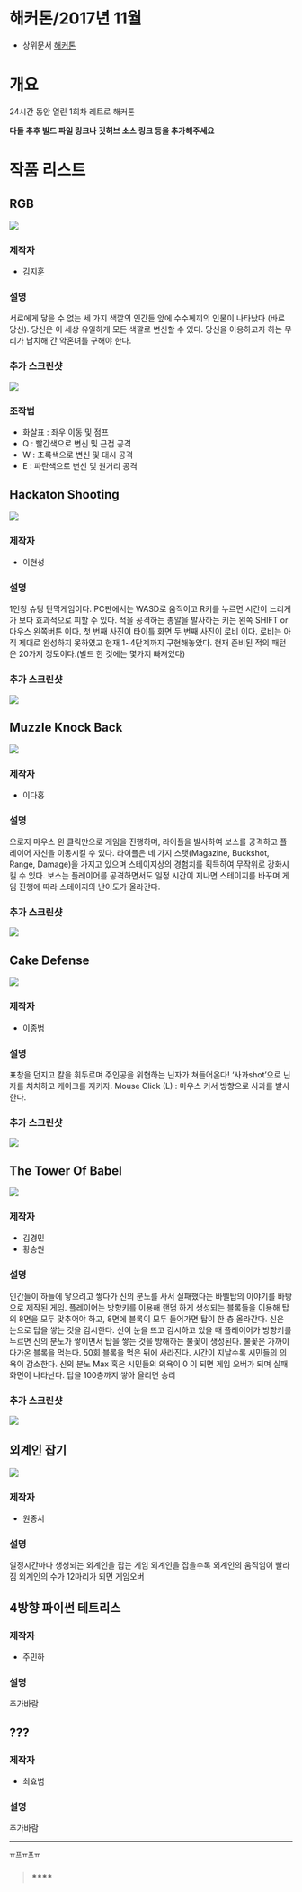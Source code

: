 <!-- TITLE: 해커톤/2017 년 11 월 -->
<!-- SUBTITLE: 2017 년 11 월 해커톤 기록 -->

# 해커톤/2017년 11월 

 * 상위문서 [해커톤](/해커톤)


# 개요

24시간 동안 열린 1회차 레트로 해커톤

**다들 추후 빌드 파일 링크나 깃허브 소스 링크 등을 추가해주세요**

# 작품 리스트

## RGB
![](https://i.imgur.com/xiy5F61.png)


### 제작자
* 김지훈

### 설명
 
서로에게 닿을 수 없는 세 가지 색깔의 인간들 앞에 수수께끼의 인물이 나타났다 (바로 당신).
당신은 이 세상 유일하게 모든 색깔로 변신할 수 있다.
당신을 이용하고자 하는 무리가 납치해 간 약혼녀를 구해야 한다.

### 추가 스크린샷
![](https://i.imgur.com/8G0GRpn.png)

### 조작법

 * 화살표 : 좌우 이동 및 점프
 * Q : 빨간색으로 변신 및 근접 공격
 * W : 초록색으로 변신 및 대시 공격
 * E : 파란색으로 변신 및 원거리 공격


## Hackaton Shooting
![](https://i.imgur.com/izARBsq.png)



### 제작자
* 이현성

### 설명

1인칭 슈팅 탄막게임이다.
PC판에서는 WASD로 움직이고 R키를 누르면 시간이 느리게 가 보다 효과적으로 피할 수 있다. 적을 공격하는 총알을 발사하는 키는 왼쪽 SHIFT or 마우스 왼쪽버튼 이다.
첫 번째 사진이 타이틀 화면 두 번째 사진이 로비 이다. 로비는 아직 제대로 완성하지 못하였고 현재 1~4단계까지 구현해놓았다.
현재 준비된 적의 패턴은 20가지 정도이다.(빌드 한 것에는 몇가지 빠져있다)

### 추가 스크린샷
![](https://i.imgur.com/hdKntiW.png)

## Muzzle Knock Back
![](https://i.imgur.com/Fu8qoIM.png)


### 제작자
* 이다홍

### 설명
오로지 마우스 왼 클릭만으로 게임을 진행하며, 라이플을 발사하여 보스를 공격하고 플레이어 자신을 이동시킬 수 있다. 라이플은 네 가지 스탯(Magazine, Buckshot, Range, Damage)을 가지고 있으며 스테이지상의 경험치를 획득하여 무작위로 강화시킬 수 있다. 보스는 플레이어를 공격하면서도 일정 시간이 지나면 스테이지를 바꾸며 게임 진행에 따라 스테이지의 난이도가 올라간다.

### 추가 스크린샷
![](https://i.imgur.com/FwFRYSi.png)

## Cake Defense
![](https://i.imgur.com/w3PVOAN.png)


### 제작자
* 이종범

### 설명
표창을 던지고 칼을 휘두르며 주인공을 위협하는 닌자가 쳐들어온다!
‘사과shot’으로 닌자를 처치하고 케이크를 지키자.
Mouse Click (L) : 마우스 커서 방향으로 사과를 발사한다.

### 추가 스크린샷
![](https://i.imgur.com/h3U5aB9.png)

## The Tower Of Babel
![](https://i.imgur.com/YqD9lau.png)


### 제작자
* 김경민
* 황승원

### 설명

인간들이 하늘에 닿으려고 쌓다가 신의 분노를 사서 실패했다는 바벨탑의 이야기를 바탕으로 제작된 게임.
플레이어는 방향키를 이용해 랜덤 하게 생성되는 블록들을 이용해 탑의 8면을 모두 맞추어야 하고, 8면에 블록이 모두 들어가면 탑이 한 층 올라간다.
신은 눈으로 탑을 쌓는 것을 감시한다. 신이 눈을 뜨고 감시하고 있을 때 플레이어가 방향키를 누르면 신의 분노가 쌓이면서 탑을 쌓는 것을 방해하는 불꽃이 생성된다.
불꽃은 가까이 다가온 블록을 먹는다. 50회 블록을 먹은 뒤에 사라진다.
시간이 지날수록 시민들의 의욕이 감소한다.
신의 분노 Max 혹은 시민들의 의욕이 0 이 되면 게임 오버가 되며 실패 화면이 나타난다.
탑을 100층까지 쌓아 올리면 승리

### 추가 스크린샷
![](https://i.imgur.com/jkJgM5n.png)

## 외계인 잡기
![](https://imgur.com/pMO3rKH.png)

### 제작자
* 원종서

### 설명

일정시간마다 생성되는 외계인을 잡는 게임
외계인을 잡을수록 외계인의 움직임이 빨라짐
외계인의 수가 12마리가 되면 게임오버


## 4방향 파이썬 테트리스

### 제작자
* 주민하

### 설명

추가바람


## ???

### 제작자
* 최효범

### 설명

추가바람


-----


```text
ㅠ프ㅠ프ㅠ
```
> ### ****